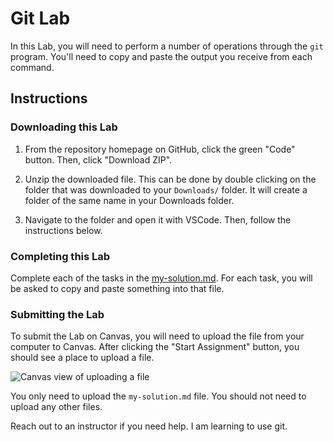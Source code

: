 # Git Lab

In this Lab, you will need to perform a number of operations through the `git` program. You'll need to copy and paste the output you receive from each command.

## Instructions

### Downloading this Lab

1. From the repository homepage on GitHub, click the green "Code" button. Then, click "Download ZIP".

1. Unzip the downloaded file. This can be done by double clicking on the folder that was downloaded to your `Downloads/` folder. It will create a folder of the same name in your Downloads folder.

1. Navigate to the folder and open it with VSCode. Then, follow the instructions below.

### Completing this Lab

Complete each of the tasks in the [my-solution.md](./my-solution.md). For each task, you will be asked to copy and paste something into that file.

### Submitting the Lab

To submit the Lab on Canvas, you will need to upload the file from your computer to Canvas. After clicking the "Start Assignment" button, you should see a place to upload a file.

![Canvas view of uploading a file](./submit.png)

You only need to upload the `my-solution.md` file. You should not need to upload any other files.

Reach out to an instructor if you need help.
I am learning to use git.

